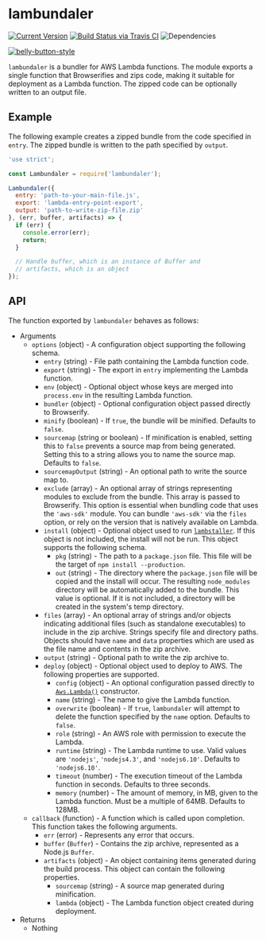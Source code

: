 # lambundaler

[![Current Version](https://img.shields.io/npm/v/lambundaler.svg)](https://www.npmjs.org/package/lambundaler)
[![Build Status via Travis CI](https://travis-ci.org/continuationlabs/lambundaler.svg?branch=master)](https://travis-ci.org/continuationlabs/lambundaler)
![Dependencies](http://img.shields.io/david/continuationlabs/lambundaler.svg)

[![belly-button-style](https://cdn.rawgit.com/continuationlabs/belly-button/master/badge.svg)](https://github.com/continuationlabs/belly-button)

`lambundaler` is a bundler for AWS Lambda functions. The module exports a single function that Browserifies and zips code, making it suitable for deployment as a Lambda function. The zipped code can be optionally written to an output file.

## Example

The following example creates a zipped bundle from the code specified in `entry`. The zipped bundle is written to the path specified by `output`.

```javascript
'use strict';

const Lambundaler = require('lambundaler');

Lambundaler({
  entry: 'path-to-your-main-file.js',
  export: 'lambda-entry-point-export',
  output: 'path-to-write-zip-file.zip'
}, (err, buffer, artifacts) => {
  if (err) {
    console.error(err);
    return;
  }

  // Handle buffer, which is an instance of Buffer and
  // artifacts, which is an object
});
```

## API

The function exported by `lambundaler` behaves as follows:

  - Arguments
    - `options` (object) - A configuration object supporting the following schema.
      - `entry` (string) - File path containing the Lambda function code.
      - `export` (string) - The export in `entry` implementing the Lambda function.
      - `env` (object) - Optional object whose keys are merged into `process.env` in the resulting Lambda function.
      - `bundler` (object) - Optional configuration object passed directly to Browserify.
      - `minify` (boolean) - If `true`, the bundle will be minified. Defaults to `false`.
      - `sourcemap` (string or boolean) - If minification is enabled, setting this to `false` prevents a source map from being generated. Setting this to a string allows you to name the source map. Defaults to `false`.
      - `sourcemapOutput` (string) - An optional path to write the source map to.
      - `exclude` (array) - An optional array of strings representing modules to exclude from the bundle. This array is passed to Browserify. This option is essential when bundling code that uses the `'aws-sdk'` module. You can bundle `'aws-sdk'` via the `files` option, or rely on the version that is natively available on Lambda.
      - `install` (object) - Optional object used to run [`lambstaller`](https://github.com/continuationlabs/lambstaller). If this object is not included, the install will not be run. This object supports the following schema.
        - `pkg` (string) - The path to a `package.json` file. This file will be the target of `npm install --production`.
        - `out` (string) - The directory where the `package.json` file will be copied and the install will occur. The resulting `node_modules` directory will be automatically added to the bundle. This value is optional. If it is not included, a directory will be created in the system's temp directory.
      - `files` (array) - An optional array of strings and/or objects indicating additional files (such as standalone executables) to include in the zip archive. Strings specify file and directory paths. Objects should have `name` and `data` properties which are used as the file name and contents in the zip archive.
      - `output` (string) - Optional path to write the zip archive to.
      - `deploy` (object) - Optional object used to deploy to AWS. The following properties are supported.
        - `config` (object) - An optional configuration passed directly to [`Aws.Lambda()`](http://docs.aws.amazon.com/AWSJavaScriptSDK/latest/AWS/Lambda.html#constructor-property) constructor.
        - `name` (string) - The name to give the Lambda function.
        - `overwrite` (boolean) - If `true`, `lambundaler` will attempt to delete the function specified by the `name` option. Defaults to `false`.
        - `role` (string) - An AWS role with permission to execute the Lambda.
        - `runtime` (string) - The Lambda runtime to use. Valid values are `'nodejs'`, `'nodejs4.3'`, and `'nodejs6.10'`. Defaults to `'nodejs6.10'`.
        - `timeout` (number) - The execution timeout of the Lambda function in seconds. Defaults to three seconds.
        - `memory` (number) - The amount of memory, in MB, given to the Lambda function. Must be a multiple of 64MB. Defaults to 128MB.
    - `callback` (function) - A function which is called upon completion. This function takes the following arguments.
      - `err` (error) - Represents any error that occurs.
      - `buffer` (`Buffer`) - Contains the zip archive, represented as a Node.js `Buffer`.
      - `artifacts` (object) - An object containing items generated during the build process. This object can contain the following properties.
        - `sourcemap` (string) - A source map generated during minification.
        - `lambda` (object) - The Lambda function object created during deployment.
  - Returns
    - Nothing
